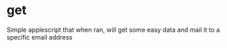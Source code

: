 # get
Simple applescript that when ran, will get some easy data and mail it to a specific email address
